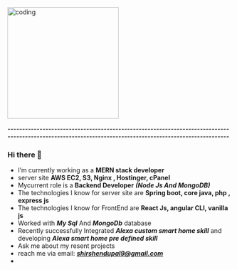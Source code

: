 <span data-target="animated-image.imageContainer">
            <img data-target="animated-image.replacedImage" alt="coding" class="AnimatedImagePlayer-animatedImage" src="https://d6f6d0kpz0gyr.cloudfront.net/uploads/images-archive/Blog/Gifs/coding.gif" width="250" style="display: block; opacity: 1;">
          <canvas class="AnimatedImagePlayer-stillImage" aria-hidden="true" width="250" height="250"></canvas></span>
          
          

***--------------------------------------------------------------------------------------------------------------------------------------------------------***
### Hi there 👋

- I’m currently working as a **MERN stack developer**
- server site **AWS EC2, S3, Nginx , Hostinger, cPanel**
- Mycurrent role is a **Backend Developer** ***(Node Js And MongoDB)***
- The technologies I know for server site are **Spring boot, core java, php , express js**
- The technologies I know for FrontEnd are **React Js, angular CLI, vanilla js**
- Worked with ***My Sql*** And ***MongoDb*** database
- Recently successfully Integrated ***Alexa custom smart home skill*** and developing  ***Alexa smart home pre defined skill***
- Ask me about my resent projects
- reach me via email: ***shirshendupal9@gmail.com***
- 


 <div style = "text-align:center;">
        <img src="https://github-readme-streak-stats.herokuapp.com/?user=Shirshendu-Pal&theme=tokyonight&hide_border=true" alt="" srcset="">
  </div>
